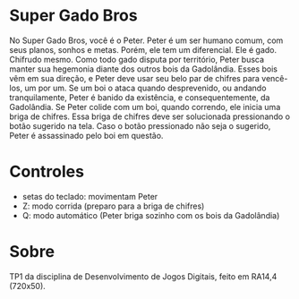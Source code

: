 # Super Gado Bros

No Super Gado Bros, você é o Peter.
Peter é um ser humano comum, com seus planos, sonhos e metas. Porém, ele tem um diferencial. Ele é gado. Chifrudo mesmo.
Como todo gado disputa por território, Peter busca manter sua hegemonia diante dos outros bois da Gadolândia. Esses bois vêm em sua direção, e Peter deve usar seu belo par de chifres para vencê-los, um por um.
Se um boi o ataca quando desprevenido, ou andando tranquilamente, Peter é banido da existência, e consequentemente, da Gadolândia.
Se Peter colide com um boi, quando correndo, ele inicia uma briga de chifres. Essa briga de chifres deve ser solucionada pressionando o botão sugerido na tela. Caso o botão pressionado não seja o sugerido, Peter é assassinado pelo boi em questão.

# Controles
 
 - setas do teclado: movimentam Peter
 - Z: modo corrida (preparo para a briga de chifres)
 - Q: modo automático (Peter briga sozinho com os bois da Gadolândia)
 
# Sobre

TP1 da disciplina de Desenvolvimento de Jogos Digitais, feito em RA14,4 (720x50).